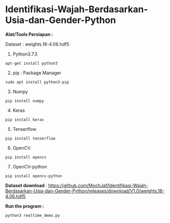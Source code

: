 # Identifikasi-Wajah-Berdasarkan-Usia-dan-Gender-Python

<b>Alat/Tools Persiapan :</b>

Dataset : weights.18-4.06.hdf5

1. Python3.7.3
```
apt-get install python3
```

2. pip : Package Manager
```
sudo apt install python3-pip
```

3. Numpy
```
pip install numpy
```

4. Keras
```
pip install keras
```

5. Tenserflow
```
pip install tenserflow
```

6. OpenCV
```
pip install opencv
```

7. OpenCV-python
```
pip install opencv-python
```

<b>Dataset download</b> : https://github.com/MochJaf/Identifikasi-Wajah-Berdasarkan-Usia-dan-Gender-Python/releases/download/V1.0/weights.18-4.06.hdf5

<b> Run the program : </b>
```
python3 realtime_demo.py
```
